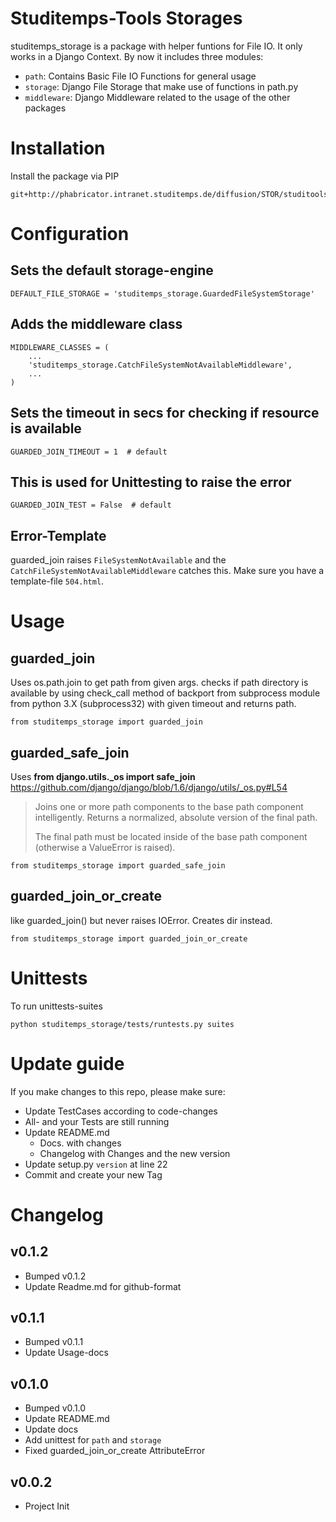 # Studitemps-Tools Storages

studitemps_storage is a package with helper funtions for File IO. It only works
in a Django Context. By now it includes three modules:

- `path`: Contains Basic File IO Functions for general usage
- `storage`: Django File Storage that make use of functions in path.py
- `middleware`: Django Middleware related to the usage of the other packages

# Installation
Install the package via PIP

    git+http://phabricator.intranet.studitemps.de/diffusion/STOR/studitools_storages.git#TAG

# Configuration

## Sets the default storage-engine

    DEFAULT_FILE_STORAGE = 'studitemps_storage.GuardedFileSystemStorage'

## Adds the middleware class

    MIDDLEWARE_CLASSES = (
        ...
        'studitemps_storage.CatchFileSystemNotAvailableMiddleware',
        ...
    )

## Sets the timeout in secs for checking if resource is available

    GUARDED_JOIN_TIMEOUT = 1  # default


## This is used for Unittesting to raise the error

    GUARDED_JOIN_TEST = False  # default

## Error-Template
guarded_join raises `FileSystemNotAvailable` and the `CatchFileSystemNotAvailableMiddleware` catches this.
Make sure you have a template-file `504.html`.


# Usage

## guarded_join
Uses os.path.join to get path from given args.
checks if path directory is available by using check_call method of
backport from subprocess module from python 3.X (subprocess32) with given
timeout and returns path.

    from studitemps_storage import guarded_join

## guarded_safe_join
Uses **from django.utils._os import safe_join**
https://github.com/django/django/blob/1.6/django/utils/_os.py#L54

> Joins one or more path components to the base path component intelligently.
> Returns a normalized, absolute version of the final path.
>
> The final path must be located inside of the base path component (otherwise
> a ValueError is raised).

    from studitemps_storage import guarded_safe_join

## guarded_join_or_create
like guarded_join() but never raises IOError. Creates dir
instead.

    from studitemps_storage import guarded_join_or_create

# Unittests
To run unittests-suites

    python studitemps_storage/tests/runtests.py suites


# Update guide
If you make changes to this repo, please make sure:

* Update TestCases according to code-changes
* All- and your Tests are still running
* Update README.md
  - Docs. with changes
  - Changelog with Changes and the new version
* Update setup.py `version` at line 22
* Commit and create your new Tag


# Changelog

## v0.1.2

* Bumped v0.1.2
* Update Readme.md for github-format

## v0.1.1

* Bumped v0.1.1
* Update Usage-docs

## v0.1.0

* Bumped v0.1.0
* Update README.md
* Update docs
* Add unittest for `path` and `storage`
* Fixed guarded_join_or_create AttributeError

## v0.0.2

* Project Init
